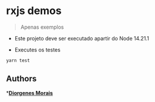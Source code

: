# rxjs demos

> Apenas exemplos

- Este projeto deve ser executado apartir do Node 14.21.1

- Executes os testes

```bash
yarn test
```

## Authors

*[**Diorgenes Morais**](https://github.com/diorgenesmorais)
